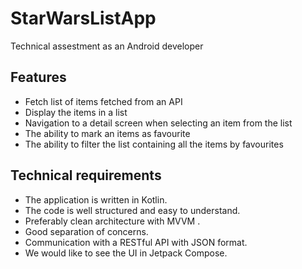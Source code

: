 # StarWarsListApp
Technical assestment as an Android developer

## Features
- Fetch list of items fetched from an API
- Display the items in a list
- Navigation to a detail screen when selecting an item from the list
- The ability to mark an items as favourite
- The ability to filter the list containing all the items by favourites

## Technical requirements
- The application is written in Kotlin.
- The code is well structured and easy to understand.
- Preferably clean architecture with MVVM .
- Good separation of concerns.
- Communication with a RESTful API with JSON format.
- We would like to see the UI in Jetpack Compose.
